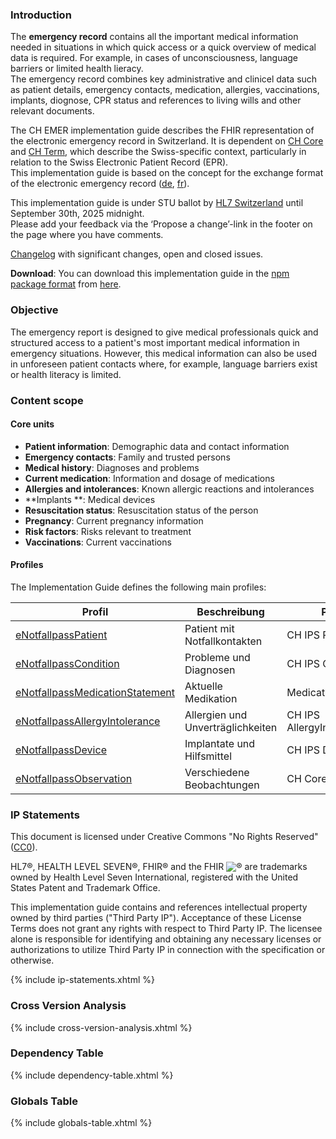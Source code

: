### Introduction
The **emergency record** contains all the important medical information needed in situations in which quick access or a quick overview of medical data is required. For example, in cases of unconsciousness, language barriers or limited health lieracy.   
The emergency record combines key administrative and clinicel data such as patient details, emergency contacts, medication, allergies, vaccinations, implants, diognose, CPR status and references to living wills and other relevant documents.

The CH EMER implementation guide describes the FHIR representation of the electronic emergency record in Switzerland. It is dependent on [CH Core](http://fhir.ch/ig/ch-core/index.html) and [CH Term](http://fhir.ch/ig/ch-term/index.html), which describe the Swiss-specific context, particularly in relation to the Swiss Electronic Patient Record (EPR).   
This implementation guide is based on the concept for the exchange format of the electronic emergency record ([de](https://www.e-health-suisse.ch/upload/documents/Konzept_eNotfallpass_DE.pdf), [fr](https://www.e-health-suisse.ch/upload/documents/Konzept_Notfallpass_FR.pdf)).

<div markdown="1" class="stu-note">

This implementation guide is under STU ballot by [HL7 Switzerland](https://www.hl7.ch/de/) until September 30th, 2025 midnight.   
Please add your feedback via the ‘Propose a change’-link in the footer on the page where you have comments.

[Changelog](changelog.html) with significant changes, open and closed issues.

</div>

**Download**: You can download this implementation guide in the [npm package format](https://confluence.hl7.org/display/FHIR/NPM+Package+Specification) from [here](package.tgz).

### Objective

The emergency report is designed to give medical professionals quick and structured access to a patient's most important medical information in emergency situations. However, this medical information can also be used in unforeseen patient contacts where, for example, language barriers exist or health literacy is limited.

### Content scope

#### Core units

* **Patient information**: Demographic data and contact information
* **Emergency contacts**: Family and trusted persons
* **Medical history**: Diagnoses and problems
* **Current medication**: Information and dosage of medications
* **Allergies and intolerances**: Known allergic reactions and intolerances
* **Implants **: Medical devices
* **Resuscitation status**: Resuscitation status of the person
* **Pregnancy**: Current pregnancy information
* **Risk factors**: Risks relevant to treatment
* **Vaccinations**: Current vaccinations

#### Profiles

The Implementation Guide defines the following main profiles:

| Profil | Beschreibung | Parent |
|--------|--------------|---------|
| [eNotfallpassPatient](StructureDefinition-enotfallpass-patient.html) | Patient mit Notfallkontakten | CH IPS Patient |
| [eNotfallpassCondition](StructureDefinition-enotfallpass-condition.html) | Probleme und Diagnosen | CH IPS Condition |
| [eNotfallpassMedicationStatement](StructureDefinition-enotfallpass-medicationstatement.html) | Aktuelle Medikation | MedicationStatement |
| [eNotfallpassAllergyIntolerance](StructureDefinition-enotfallpass-allergyintolerance.html) | Allergien und Unverträglichkeiten | CH IPS AllergyIntolerance |
| [eNotfallpassDevice](StructureDefinition-enotfallpass-device.html) | Implantate und Hilfsmittel | CH IPS Device |
| [eNotfallpassObservation](StructureDefinition-enotfallpass-observation.html) | Verschiedene Beobachtungen | CH Core Observation |

### IP Statements
This document is licensed under Creative Commons "No Rights Reserved" ([CC0](https://creativecommons.org/publicdomain/zero/1.0/)).

HL7®, HEALTH LEVEL SEVEN®, FHIR® and the FHIR <img src="icon-fhir-16.png" style="float: none; margin: 0px; padding: 0px; vertical-align: bottom"/>&reg; are trademarks owned by Health Level Seven International, registered with the United States Patent and Trademark Office.

This implementation guide contains and references intellectual property owned by third parties ("Third Party IP"). Acceptance of these License Terms does not grant any rights with respect to Third Party IP. The licensee alone is responsible for identifying and obtaining any necessary licenses or authorizations to utilize Third Party IP in connection with the specification or otherwise.

{% include ip-statements.xhtml %}

### Cross Version Analysis

{% include cross-version-analysis.xhtml %}

### Dependency Table

{% include dependency-table.xhtml %}

### Globals Table

{% include globals-table.xhtml %}

